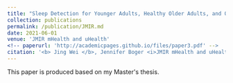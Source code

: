 ```yaml
---
title: "Sleep Detection for Younger Adults, Healthy Older Adults, and Older Adults Living With Dementia Using Wrist Temperature and Actigraphy: Prototype Testing and Case Study Analysis"
collection: publications
permalink: /publication/JMIR.md
date: 2021-06-01
venue: 'JMIR mHealth and uHealth'
<!-- paperurl: 'http://academicpages.github.io/files/paper3.pdf' -->
citation: '<b> Jing Wei </b>, Jennifer Boger <i>JMIR mHealth and uHealth</i>.'
---
```

This paper is produced based on my Master's thesis.
